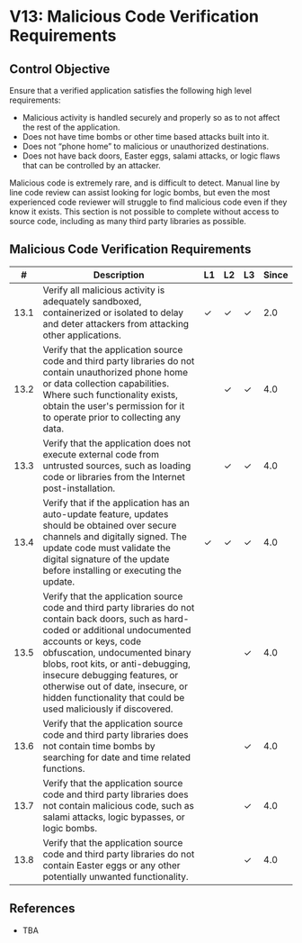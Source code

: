 # V13: Malicious Code Verification Requirements

## Control Objective

Ensure that a verified application satisfies the following high level requirements:

* Malicious activity is handled securely and properly so as to not affect the rest of the application.
* Does not have time bombs or other time based attacks built into it.
* Does not “phone home” to malicious or unauthorized destinations.
* Does not have back doors, Easter eggs, salami attacks, or logic flaws that can be controlled by an attacker.

Malicious code is extremely rare, and is difficult to detect. Manual line by line code review can assist looking for logic bombs, but even the most experienced code reviewer will struggle to find malicious code even if they know it exists. This section is not possible to complete without access to source code, including as many third party libraries as possible.

## Malicious Code Verification Requirements

| # | Description | L1 | L2 | L3 | Since |
| --- | --- | --- | --- | -- | -- |
| 13.1 | Verify all malicious activity is adequately sandboxed, containerized or isolated to delay and deter attackers from attacking other applications. | ✓ | ✓ | ✓ | 2.0 |
| 13.2 | Verify that the application source code and third party libraries do not contain unauthorized phone home or data collection capabilities. Where such functionality exists, obtain the user's permission for it to operate prior to collecting any data. |  | ✓ | ✓ | 4.0 |
| 13.3 | Verify that the application does not execute external code from untrusted sources, such as loading code or libraries from the Internet post-installation.  |  | ✓ | ✓ | 4.0 |
| 13.4 | Verify that if the application has an auto-update feature, updates should be obtained over secure channels and digitally signed. The update code must validate the digital signature of the update before installing or executing the update.  | ✓ | ✓ | ✓ | 4.0 |
| 13.5 | Verify that the application source code and third party libraries do not contain back doors, such as hard-coded or additional undocumented accounts or keys, code obfuscation, undocumented binary blobs, root kits, or anti-debugging, insecure debugging features, or otherwise out of date, insecure, or hidden functionality that could be used maliciously if discovered.  | | | ✓ | 4.0 |
| 13.6 | Verify that the application source code and third party libraries does not contain time bombs by searching for date and time related functions.  |  |  | ✓ | 4.0 |
| 13.7 | Verify that the application source code and third party libraries does not contain malicious code, such as salami attacks, logic bypasses, or logic bombs.  |  |  | ✓ | 4.0 |
| 13.8 | Verify that the application source code and third party libraries do not contain Easter eggs or any other potentially unwanted functionality. |  |  | ✓ | 4.0 |

## References

* TBA
